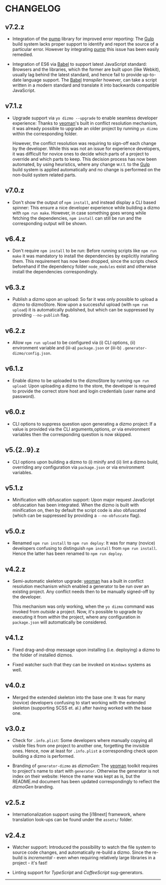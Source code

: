# CHANGELOG

## v7.2.z

* Integration of the [pump] library for improved error reporting: The [Gulp] build system lacks proper support to identify and report the source of a particular error. However by integrating [pump] this issue has been easily remedied.

* Integration of ES6 via [Babel] to support latest JavaScript standard: Browsers and the libraries, which the former are built upon (like Webkit), usually lag behind the latest standard, and hence fail to provide up-to-date language support. The [Babel] *transpiler* however, can take a script written in a modern standard and translate it into backwards compatible JavaScript.

## v7.1.z

* Upgrade support via `yo dizmo --upgrade` to enable seamless developer experience: Thanks to [yeoman]'s built in conflict resolution mechanism, it was already possible to upgrade an older project by running `yo dizmo` within the corresponding folder.

  However, the conflict resolution was requiring to sign-off each change by the developer. While this was not an issue for experience developers, it was difficult for novice ones to decide which parts of a project to override and which parts to keep. This decision process has now been automated, by using heuristics, where any change w.r.t. to the [Gulp] build system is applied automatically and no change is performed on the non-build system related parts. 

## v7.0.z

* Don't show the output of `npm install`, and instead display a CLI based spinner: This ensure a nice developer experience while building a dizmo with `npm run make`. However, in case something goes wrong while fetching the dependencies, `npm install` can still be run and the corresponding output will be shown.

## v6.4.z

* Don't require `npm install` to be run: Before running scripts like `npm run make` it was mandatory to install the dependencies by explicitly installing them. This requirement has now been dropped, since the scripts check beforehand if the dependency folder `node_modules` exist and otherwise install the dependencies correspondingly.
 
## v6.3.z

* Publish a dizmo upon an upload: So far it was only possible to upload a dizmo to dizmoStore. Now upon a successful upload (with `npm run upload`) it is automatically published, but which can be suppressed by providing `--no-publish` flag.

## v6.2.z

* Allow `npm run upload` to be configured via (i) CLI options, (ii) environment variable and (iii-a) `package.json` or (iii-b) `.generator-dizmo/config.json`. 

## v6.1.z

* Enable dizmo to be uploaded to the dizmoStore by running `npm run upload`: Upon uploading a dizmo to the store, the developer is required to provide the correct store host and login credentials (user name and password).

## v6.0.z

* CLI options to suppress question upon generating a dizmo project: If a value is provided via the CLI arguments,options, *or* via environment variables then the corresponding question is now skipped.

## v5.{2..9}.z

* CLI options upon building a dizmo to (i) minify and (ii) lint a dizmo build, overriding any configuration via `package.json` or via environment variables.

## v5.1.z

* Minification with obfuscation support: Upon major request JavaScript obfuscation has been integrated. When the dizmo is built with minification on, then by default the script code is also obfuscated (which can be suppressed by providing a `--no-obfuscate` flag).

## v5.0.z

* Renamed `npm run install` to `npm run deploy`: It was for many (novice) developers confusing to distinguish `npm install` from `npm run install`. Hence the latter has been renamed to `npm run deploy`.

## v4.2.z

* Semi-automatic skeleton upgrade: [yeoman] has a built in conflict resolution mechanism which enabled a generator to be run over an existing project. Any conflict needs then to be manually signed-off by the developer.

  This mechanism was only working, when the `yo dizmo` command was invoked from *outside* a project. Now, it's possible to upgrade by executing it from *within* the project, where any configuration in `package.json` will automatically be considered.

## v4.1.z

* Fixed drag-and-drop message upon installing (i.e. deploying) a dizmo to the folder of installed dizmos.

* Fixed watcher such that they can be invoked on `Windows` systems as well.

## v4.0.z

* Merged the extended skeleton into the base one: It was for many (novice) developers confusing to start working with the extended skeleton (supporting SCSS et. al.) after having worked with the base one.

## v3.0.z

* Check for `.info.plist`: Some developers where manually copying all visible files from one project to another one, forgetting the invisible ones. Hence, now at least for `.info.plist` a corresponding check upon building a dizmo is performed. 

* Branding of `generator-dizmo` as *dizmoGen*: The [yeoman] toolkit requires to project's name to start with `generator`. Otherwise the generator is not index on their website: Hence the name was kept as is, but the README.md document has been updated correspondingly to reflect the *dizmoGen* branding.

## v2.5.z

* Internationalization support using the [i18next] framework, where translation look-ups can be found under the `assets/` folder.

## v2.4.z

* Watcher support: Introduced the possibility to watch the file system to source code changes, and automatically re-build a dizmo. Since the re-build is *incremental* - even when requiring relatively large libraries in a project - it's fast!

* Linting support for *TypeScript* and *CoffeeScript* sug-generators.

---
[pump]: https://www.npmjs.com/package/pump
[Babel]: https://babeljs.io
[gulp]: http://gulpjs.com/
[yeoman]: http://yeoman.io/
